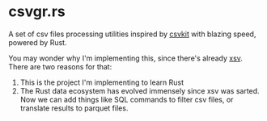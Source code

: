 # csvgr.rs

A set of csv files processing utilities inspired by [csvkit](https://github.com/wireservice/csvkit) with blazing speed, powered by Rust.

You may wonder why I'm implementing this, since there's already [xsv](https://github.com/BurntSushi/xsv). There are two reasons for that:

1. This is the project I'm implementing to learn Rust
2. The Rust data ecosystem has evolved immensely since xsv was sarted. Now we can add things like SQL commands to filter csv files, or translate results to parquet files.
